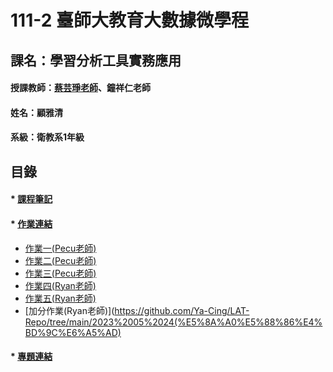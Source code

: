 # 111-2 臺師大教育大數據微學程
## 課名：學習分析工具實務應用

#### 授課教師：[蔡芸琤老師](https://github.com/pecu/LAT)、鐘祥仁老師
#### 姓名：顧雅清
#### 系級：衛教系1年級

## 目錄
#### * [課程筆記]()
#### * [作業連結]()
  * [作業一(Pecu老師)](https://github.com/Ya-Cing/LAT-Repo/blob/main/2023%2003%2008(week3%20work)/HW1.ipynb)
  * [作業二(Pecu老師)](https://github.com/Ya-Cing/LAT-Repo/blob/main/2023%2003%2008(week3%20work)/HW2.ipynb)
  * [作業三(Pecu老師)](https://github.com/Ya-Cing/LAT-Repo/blob/main/2023%2003%2029(week6)/HW3.ipynb)
  * [作業四(Ryan老師)](https://github.com/Ya-Cing/LAT-Repo/tree/main/2023%2005%2003(Homework4))
  * [作業五(Ryan老師)](https://github.com/Ya-Cing/LAT-Repo/tree/main/2023%2005%2017(Homework5))
  * [加分作業(Ryan老師)](https://github.com/Ya-Cing/LAT-Repo/tree/main/2023%2005%2024(%E5%8A%A0%E5%88%86%E4%BD%9C%E6%A5%AD)
#### * [專題連結]()
